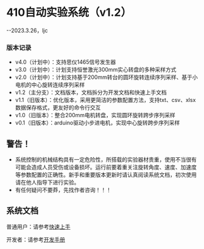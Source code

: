 # 410自动实验系统（v1.2）

--2023.3.26，ljc

### 版本记录

* v4.0（计划中）：支持思仪1465信号发生器
* v3.0（计划中）：计划支持恒誉激光300mm实心转盘的多种采样方式
* v2.0（计划中）：计划支持基于200mm转台的圆环旋转连续序列采样、基于小电机的中心旋转连续序列采样
* v1.2（主分支）：文档版本，文档拆分为开发文档和快速上手文档
* v1.1（旧版本）：优化版本，采用更简洁的参数配置方法，支持txt、csv、xlsx数据保存格式，更友好的命令行交互
* v1.0（旧版本）：整合200mm电机转盘，实现圆环旋转跨步序列采样
* v0.1（旧版本）：arduino驱动小步进电机，实现中心旋转跨步序列采样



## 警告！

* 系统控制的机械结构具有一定危险性，所搭载的实验器材贵重，使用不当很有可能会造成人员受伤或设备损坏。运行前要着重关注旋转角度、速度、加速度等参数配置的正确性。新手和重要版本更新时请认真阅读系统文档，初次使用请在他人指导下进行实验。
* 有任何疑问不要莽，先找作者咨询！！！



## 系统文档

普通用户：请参考[快速上手](./doc/QuickStart.md)

开发者：请参考[开发手册](./doc/Development.md)



